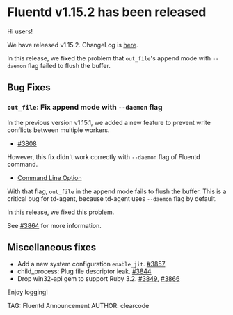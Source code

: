 # Fluentd v1.15.2 has been released

Hi users!

We have released v1.15.2. ChangeLog is [here](https://github.com/fluent/fluentd/blob/master/CHANGELOG.md#release-v1152---20220822).

In this release, we fixed the problem that `out_file`'s append mode with `--daemon` flag failed to flush the buffer.

## Bug Fixes

### `out_file`: Fix append mode with `--daemon` flag

In the previous version v1.15.1, we added a new feature to prevent write conflicts between multiple workers.

* [#3808](https://github.com/fluent/fluentd/pull/3808)

However, this fix didn't work correctly with `--daemon` flag of Fluentd command.

* [Command Line Option](https://docs.fluentd.org/deployment/command-line-option)

With that flag, `out_file` in the append mode fails to flush the buffer.
This is a critical bug for td-agent, because td-agent uses `--daemon` flag by default.

In this release, we fixed this problem.

See [#3864](https://github.com/fluent/fluentd/pull/3864) for more information.

## Miscellaneous fixes

* Add a new system configuration `enable_jit`. [#3857](https://github.com/fluent/fluentd/pull/3857)
* child_process: Plug file descriptor leak. [#3844](https://github.com/fluent/fluentd/pull/3844)
* Drop win32-api gem to support Ruby 3.2. [#3849](https://github.com/fluent/fluentd/pull/3849), [#3866](https://github.com/fluent/fluentd/pull/3866)

Enjoy logging!

TAG: Fluentd Announcement
AUTHOR: clearcode
